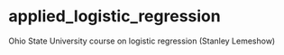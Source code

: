 # applied_logistic_regression
Ohio State University course on logistic regression (Stanley Lemeshow)
